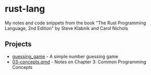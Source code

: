 # rust-lang

My notes and code snippets from the book "The Rust Programming Language, 2nd Edition" by Steve Klabnik and Carol Nichols

## Projects

- [guessing_game](./guessing_game/) - A simple number guessing game
- [03-concepts.qmd](./03-concepts.qmd) - Notes on Chapter 3: Common Programming Concepts